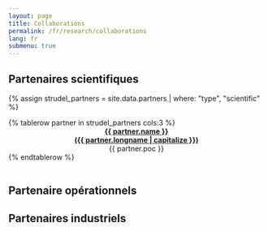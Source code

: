 ```yaml
---
layout: page
title: Collaborations
permalink: /fr/research/collaborations
lang: fr
submenu: true
---
```


## Partenaires scientifiques
{% assign strudel_partners = site.data.partners | where: "type", "scientific" %}
<table class='width-100'>
  {% tablerow partner in strudel_partners cols:3 %}
    <div align="center">
      <a href="{{ partner.site }}">
        <b> {{ partner.name }} <br> ({{ partner.longname | capitalize }}) </b>
      </a>
      <br>
      {{ partner.poc }}
    </div>
  {% endtablerow %}
</table>

## Partenaire opérationnels

## Partenaires industriels